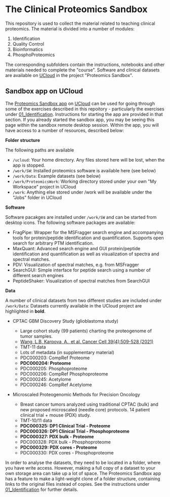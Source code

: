 # The Clinical Proteomics Sandbox

This repository is used to collect the material related to teaching clinical proteomics. The material is divided into a number of modules:

1. Identification
1. Quality Control
1. Bioinformatics
1. PhosphoProteomics

The corresponding subfolders contain the instructions, notebooks and other materials needed to complete the "course". Software and clinical datasets are available on [UCloud](cloud.sdu.dk) in the project "Proteomics Sandbox".

## Sandbox app on UCloud

The [Proteomics Sandbox app](https://cloud.sdu.dk/app/applications/proteomics/Oct2021/) on [UCloud](https://cloud.sdu.dk/) can be used for going through some of the exercises described in this repoitory - particularly the exercises under [01_Identification](01_Identification). Instructions for starting the app are provided in that section. If you already started the sandbox app, you may be seeing this page within the sandbox remote desktop session. Within the app, you will have access to a number of resources, described below:

**Folder structure**

The following paths are available

* `/ucloud`: Your home directory. Any files stored here will be lost, when the app is stopped.
* `/work/SW`: Installed proteomics software is available here (see below)
* `/work/Data`: Example datasets (see below)
* `/work/ProteomicsWork`: Working directory stored under your own "My Workspace" project in UCloud
* `/work`: Anything else stored under /work will be available under the "Jobs" folder in UCloud

**Software**

Software pacakges are installed under `/work/SW` and can be started from desktop icons. The following software packages are available:

* FragPipe: Wrapper for the MSFragger search engine and accompanying tools for protein/peptide identification and quantification. Supports open search for arbitrary PTM identification.
* MaxQuant: Advanced search engine and GUI protein/peptide identification and quantification as well as visualization of spectra and spectral matches.
* PDV: Visualization of spectral matches, e.g. from MSFragger
* SearchGUI: Simple interface for peptide search using a number of different search engines
* PeptideShaker: Visualization of spectral matches from SearchGUI

**Data**

A number of clinical datasets from two different studies are included under `/work/Data`:
Datasets currently available in the UCloud project are highlighted in **bold**.

* CPTAC GBM Discovery Study (glioblastoma study)
  * Large cohort study (99 patients) charting the proteogenome of tumor samples.
  * [Wang, L.B, Karpova, A., et al. Cancer Cell 39(4):509-528 (2021)](https://www.cell.com/cancer-cell/fulltext/S1535-6108(21)00050-7)
  * TMT-11 data
  * Lots of metadata (in supplementary material)
  * PDC000203: CompRef Proteome
  * **PDC000204: Proteome**
  * PDC000205: Phosphoproteome
  * PDC000206: CompRef Phosphoproteome
  * PDC000245: Acetylome
  * PDC000246: CompRef Acetylome

* Microscaled Proteogenomic Methods for Precision Oncology
  * Breast cancer tumors analyzed using traditional CPTAC (bulk) and new proposed microscaled (needle core) protocols. 14 patient clinical trial + mouse (PDX) study.
  * TMT-10/11 data
  * **PDC000325: DP1 Clinical Trial - Proteome**
  * **PDC000326: DP1 Clinical Trial - Phosphoproteome**
  * **PDC000327: PDX bulk - Proteome**
  * PDC000328: PDX bulk - Phosphoproteome
  * **PDC000329: PDX cores - Proteome**
  * PDC000330: PDX cores - Phosphoproteome

In order to analyse the datasets, they need to be located in a folder, where you have write access. However, making a full copy of a dataset to your own storage area can take up a lot of space. The Proteomics Sandbox app has a feature to make a light-weight clone of a folder structure, containing links to the original files instead of copies. See the instructions under [01_Identification](01_Identification) for further details.

